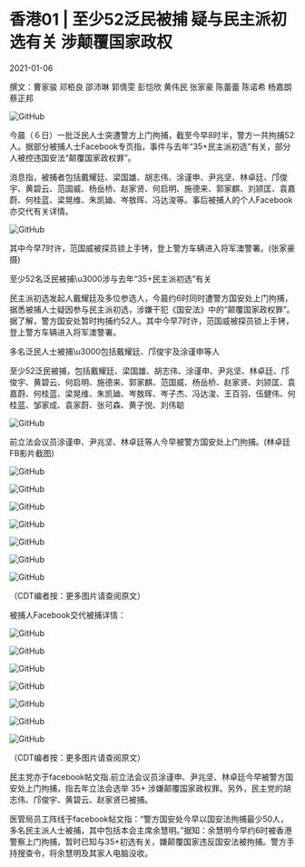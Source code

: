 # 香港01 | 至少52泛民被捕  疑与民主派初选有关  涉颠覆国家政权

2021-01-06

撰文：曹家骏 邓栢良 邵沛琳 郭倩雯 彭恺欣 黄伟民 张家豪 陈蕾蕾 陈诺希 杨嘉朗 蔡正邦

![GitHub](https://chinadigitaltimes.net/chinese/files/2021/01/post-661164-5ff517926463f.)

今晨（６日）一批泛民人士突遭警方上门拘捕，截至今早8时半，警方一共拘捕52人。据部分被捕人士Facebook专页指，事件与去年“35+民主派初选”有关，部分人被控违国安法“颠覆国家政权罪”。

消息指，被捕者包括戴耀廷、梁国雄、胡志伟、涂谨申、尹兆坚、林卓廷、邝俊宇、黄碧云、范国威、杨岳桥、赵家贤、何启明、施德来、郭家麒、刘颕匡、袁嘉蔚、何桂蓝、梁晃维、朱凯廸、岑敖晖、冯达浚等。事后被捕人的个人Facebook亦交代有关详情。

![GitHub](https://chinadigitaltimes.net/chinese/files/2021/01/post-661164-5ff5179423e5b.)

其中今早7时许，范国威被探员锁上手铐，登上警方车辆进入将军澳警署。(张家豪摄)

至少52名泛民被捕\u3000涉与去年“35+民主派初选”有关

民主派初选发起人戴耀廷及多位参选人，今晨约6时同时遭警方国安处上门拘捕，据悉被捕人士疑因参与民主派初选，涉嫌干犯《国安法》中的“颠覆国家政权罪”。据了解，警方国安处暂时拘捕约52人。其中今早7时许，范国威被探员锁上手铐，登上警方车辆进入将军澳警署。

多名泛民人士被捕\u3000包括戴耀廷、邝俊宇及涂谨申等人

至少52泛民被捕，包括戴耀廷、梁国雄、胡志伟、涂谨申、尹兆坚、林卓廷、邝俊宇、黄碧云、何启明、施德来、郭家麒、范国威、杨岳桥、赵家贤、刘颕匡、袁嘉蔚、何桂蓝、梁晃维、朱凯廸、岑敖晖、岑子杰、冯达浚、王百羽、伍健伟、何桂蓝、邹家成、袁家蔚、张可森、黄子悦、刘伟聪

![GitHub](https://chinadigitaltimes.net/chinese/files/2021/01/post-661164-5ff5179485f72.)

前立法会议员涂谨申、尹兆坚、林卓廷等人今早被警方国安处上门拘捕。(林卓廷FB影片截图)

![GitHub](https://chinadigitaltimes.net/chinese/files/2021/01/post-661164-5ff5179423e5b.)

![GitHub](https://chinadigitaltimes.net/chinese/files/2021/01/post-661164-5ff5179550f5a.)

![GitHub](https://chinadigitaltimes.net/chinese/files/2021/01/post-661164-5ff51795b6660.)

![GitHub](https://chinadigitaltimes.net/chinese/files/2021/01/post-661164-5ff517977fb0f.)

![GitHub](https://chinadigitaltimes.net/chinese/files/2021/01/post-661164-5ff5179824302.)

![GitHub](https://chinadigitaltimes.net/chinese/files/2021/01/post-661164-5ff51798bbe59.)

![GitHub](https://chinadigitaltimes.net/chinese/files/2021/01/post-661164-5ff517992649f.)

（CDT编者按：更多图片请查阅原文）

被捕人Facebook交代被捕详情：

![GitHub](https://chinadigitaltimes.net/chinese/files/2021/01/post-661164-5ff517997c8cc.)

![GitHub](https://chinadigitaltimes.net/chinese/files/2021/01/post-661164-5ff51799d4e2e.)

![GitHub](https://chinadigitaltimes.net/chinese/files/2021/01/post-661164-5ff5179a3f541.)

![GitHub](https://chinadigitaltimes.net/chinese/files/2021/01/post-661164-5ff5179b42f6d.)

![GitHub](https://chinadigitaltimes.net/chinese/files/2021/01/post-661164-5ff5179b9a81d.)

![GitHub](https://chinadigitaltimes.net/chinese/files/2021/01/post-661164-5ff5179c0197b.)

![GitHub](https://chinadigitaltimes.net/chinese/files/2021/01/post-661164-5ff5179c680ca.)

（CDT编者按：更多图片请查阅原文）

民主党亦于facebook帖文指.前立法会议员涂谨申、尹兆坚、林卓廷今早被警方国安处上门拘捕，指去年立法会选举 35+ 涉嫌颠覆国家政权罪。另外，民主党的胡志伟、邝俊宇、黄碧云、赵家贤已被捕。

医管局员工阵线于facebook帖文指：“警方国安处今早以国安法拘捕最少50人，多名民主派人士被捕，其中包括本会主席余慧明。”据知：余慧明今早约6时被香港警察上门拘捕，暂时已知与35+初选有关，嫌颠覆国家违反国安法被拘捕。警方手持搜查令，将余慧明及其家人电脑没收。

